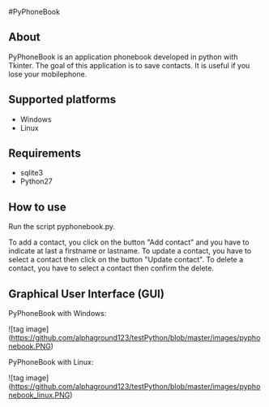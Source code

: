 #PyPhoneBook

## About
PyPhoneBook is an application phonebook developed in python with Tkinter. The goal of this application is to save contacts. It is useful if you lose your mobilephone.


## Supported platforms
- Windows
- Linux

## Requirements
- sqlite3
- Python27

## How to use
Run the script pyphonebook.py.

To add a contact, you click on the button "Add contact" and you have to indicate at last a firstname or lastname.
To update a contact, you have to select a contact then click on the button "Update contact".
To delete a contact, you have to select a contact then confirm the delete.

## Graphical User Interface (GUI)

PyPhoneBook with Windows:

![tag image] (https://github.com/alphaground123/testPython/blob/master/images/pyphonebook.PNG)


PyPhoneBook with Linux:

![tag image] (https://github.com/alphaground123/testPython/blob/master/images/pyphonebook_linux.PNG)
